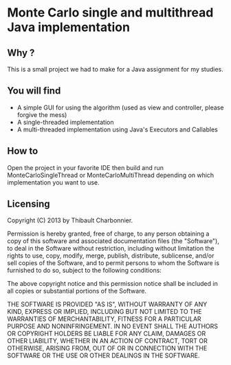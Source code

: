 # Monte Carlo single and multithread Java implementation

## Why ?
This is a small project we had to make for a Java assignment for my studies.

## You will find
* A simple GUI for using the algorithm (used as view and controller, please forgive the mess)
* A single-threaded implementation
* A multi-threaded implementation using Java's Executors and Callables

## How to
Open the project in your favorite IDE then build and run MonteCarloSingleThread or MonteCarloMultiThread depending on which implementation you want to use.

## Licensing
Copyright (C) 2013 by Thibault Charbonnier.

Permission is hereby granted, free of charge, to any person obtaining a copy of this software and associated documentation files (the "Software"), to deal in the Software without restriction, including without limitation the rights to use, copy, modify, merge, publish, distribute, sublicense, and/or sell copies of the Software, and to permit persons to whom the Software is furnished to do so, subject to the following conditions:

The above copyright notice and this permission notice shall be included in all copies or substantial portions of the Software.

THE SOFTWARE IS PROVIDED "AS IS", WITHOUT WARRANTY OF ANY KIND, EXPRESS OR IMPLIED, INCLUDING BUT NOT LIMITED TO THE WARRANTIES OF MERCHANTABILITY, FITNESS FOR A PARTICULAR PURPOSE AND NONINFRINGEMENT. IN NO EVENT SHALL THE AUTHORS OR COPYRIGHT HOLDERS BE LIABLE FOR ANY CLAIM, DAMAGES OR OTHER LIABILITY, WHETHER IN AN ACTION OF CONTRACT, TORT OR OTHERWISE, ARISING FROM, OUT OF OR IN CONNECTION WITH THE SOFTWARE OR THE USE OR OTHER DEALINGS IN THE SOFTWARE.